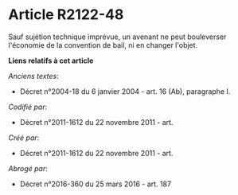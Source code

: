 # Article R2122-48

Sauf sujétion technique imprévue, un avenant ne peut bouleverser l'économie de la convention de bail, ni en changer l'objet.

**Liens relatifs à cet article**

_Anciens textes_:

  - Décret n°2004-18 du 6 janvier 2004 - art. 16 (Ab), paragraphe I.

_Codifié par_:

  - Décret n°2011-1612 du 22 novembre 2011 - art.

_Créé par_:

  - Décret n°2011-1612 du 22 novembre 2011 - art.

_Abrogé par_:

  - Décret n°2016-360 du 25 mars 2016 - art. 187
